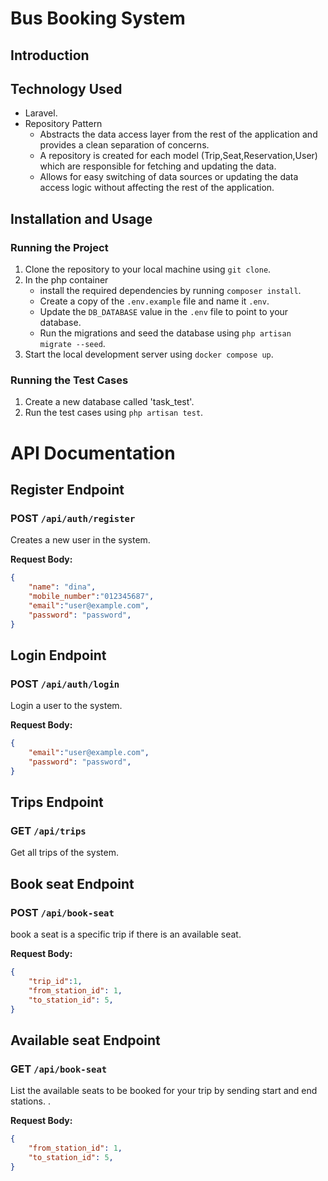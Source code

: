 # Bus Booking System

## Introduction



## Technology Used

- Laravel.
- Repository Pattern
    - Abstracts the data access layer from the rest of the application and provides a clean separation of concerns.
    - A repository is created for each model (Trip,Seat,Reservation,User) which are responsible for fetching and updating the data.
    - Allows for easy switching of data sources or updating the data access logic without affecting the rest of the application.

## Installation and Usage

### Running the Project

1. Clone the repository to your local machine using `git clone`.
2. In the php container 
    - install the required dependencies by running `composer install`.
    - Create a copy of the `.env.example` file and name it `.env`.
    - Update the `DB_DATABASE` value in the `.env` file to point to your database.
    - Run the migrations and seed the database using `php artisan migrate --seed`.
3. Start the local development server using `docker compose up`.

### Running the Test Cases

1. Create a new database called 'task_test'.
2. Run the test cases using `php artisan test`.

# API Documentation

## Register Endpoint

### POST ```/api/auth/register```

Creates a new user in the system.

**Request Body:**

```json
{
    "name": "dina",
    "mobile_number":"012345687",
    "email":"user@example.com",
    "password": "password",
}
```

## Login Endpoint

### POST ```/api/auth/login```

Login a user to the system.

**Request Body:**

```json
{
    "email":"user@example.com",
    "password": "password",
}
```

## Trips Endpoint

### GET ```/api/trips```

Get all trips of the system.

## Book seat Endpoint

### POST ```/api/book-seat```

book a seat is a specific trip if there is an available seat.

**Request Body:**

```json
{
    "trip_id":1,
    "from_station_id": 1,
    "to_station_id": 5,
}
```

## Available seat Endpoint

### GET ```/api/book-seat```

List the available seats to be booked for your trip by sending start and end
stations.
.

**Request Body:**

```json
{
    "from_station_id": 1,
    "to_station_id": 5,
}
```